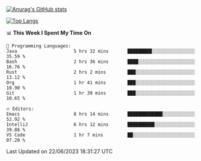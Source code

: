 [![Anurag's GitHub stats](https://github-readme-stats.vercel.app/api?username=wugouzi&count_private=true)](https://github.com/anuraghazra/github-readme-stats)

[![Top Langs](https://github-readme-stats.vercel.app/api/top-langs/?username=wugouzi&layout=compact&count_private=true&hide=html)](https://github.com/anuraghazra/github-readme-stats)

<!--START_SECTION:waka-->
📊 **This Week I Spent My Time On** 

```text
💬 Programming Languages: 
Java                     5 hrs 32 mins       █████████░░░░░░░░░░░░░░░░   35.59 % 
Bash                     2 hrs 36 mins       ████░░░░░░░░░░░░░░░░░░░░░   16.76 % 
Rust                     2 hrs 2 mins        ███░░░░░░░░░░░░░░░░░░░░░░   13.12 % 
Org                      1 hr 41 mins        ███░░░░░░░░░░░░░░░░░░░░░░   10.90 % 
Git                      1 hr 39 mins        ███░░░░░░░░░░░░░░░░░░░░░░   10.65 % 

🔥 Editors: 
Emacs                    8 hrs 14 mins       █████████████░░░░░░░░░░░░   52.92 % 
IntelliJ                 6 hrs 12 mins       ██████████░░░░░░░░░░░░░░░   39.88 % 
VS Code                  1 hr 7 mins         ██░░░░░░░░░░░░░░░░░░░░░░░   07.20 % 
```


 Last Updated on 22/06/2023 18:31:27 UTC
<!--END_SECTION:waka-->

<!--
**wugouzi/wugouzi** is a ✨ _special_ ✨ repository because its `README.md` (this file) appears on your GitHub profile.

Here are some ideas to get you started:

- 🔭 I’m currently working on ...
- 🌱 I’m currently learning ...
- 👯 I’m looking to collaborate on ...
- 🤔 I’m looking for help with ...
- 💬 Ask me about ...
- 📫 How to reach me: ...
- 😄 Pronouns: ...
- ⚡ Fun fact: ...
-->

